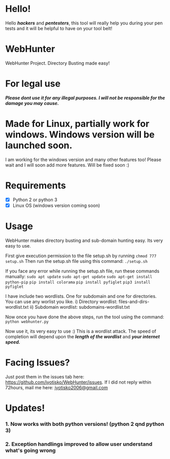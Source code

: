 # Hello!
Hello ***hackers*** and ***pentesters***, this tool will really help you during your pen tests and it will be helpful to have on your tool belt! 

# WebHunter
WebHunter Project. Directory Busting made easy!


# For legal use
***Please dont use it for any illegal purposes. I will not be responsible for the damage you may cause.***

# Made for Linux, partially work for windows. Windows version will be launched soon.
I am working for the windows version and many other features too! Please wait and I will soon add more features. Will be fixed soon :)

# Requirements
- [x] Python 2 or python 3 
- [x] Linux OS (windows version coming soon)

# Usage
WebHunter makes directory busting and sub-domain hunting easy. Its very easy to use. 

First give execution permission to the file setup.sh by running `chmod 777 setup.sh`
Then run the setup.sh file using this command: `./setup.sh`

If you face any error while running the setup.sh file, run these commands manually:
`sudo apt update`
`sudo apt-get update`
`sudo apt-get install python-pip`
`pip install colorama`
`pip install pyfiglet`
`pip3 install pyfiglet`

I have include two wordlists. One for subdomain and one for directories. You can use any worlist you like. 
    i) Directory wordlist: files-and-dirs-wordlist.txt
    ii) Subdomain wordlist: subdomains-wordlist.txt
  
Now once you have done the above steps, run the tool using the command: `python webhunter.py`

Now use it, its very easy to use :)
This is a wordlist attack. The speed of completion will depend upon the ***length of the wordlist*** and ***your internet speed.***

# Facing Issues?
Just post them in the issues tab here: https://github.com/jyotisko/WebHunter/issues. If I did not reply within 72hours, mail me here: jyotisko2006@gmail.com

# Updates!
### 1. Now works with both python versions! (python 2 qnd python 3) 

### 2. Exception handlings improved to allow user understand what's going wrong
